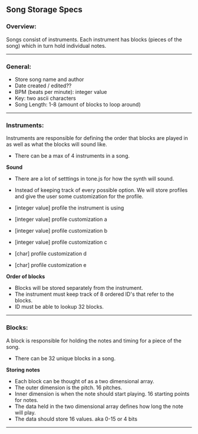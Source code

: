 ## Song Storage Specs


### Overview:

Songs consist of instruments. Each instrument has blocks (pieces of the song) which in turn hold individual notes.

---
### General:
- Store song name and author
- Date created / edited??
- BPM (beats per minute): integer value
- Key: two ascii characters
- Song Length: 1-8 (amount of blocks to loop around)

---
### Instruments:

Instruments are responsible for defining the order that blocks are played in as well as what the blocks will sound like.

- There can be a max of 4 instruments in a song.

**Sound**

- There are a lot of setttings in tone.js for how the synth will sound.
- Instead of keeping track of every possible option. We will store profiles and give the user some customization for the profile.


- [integer value] profile the instrument is using
- [integer value] profile customization a
- [integer value] profile customization b
- [integer value] profile customization c
- [char] profile customization d
- [char] profile customization e

**Order of blocks**

- Blocks will be stored separately from the instrument.
- The instrument must keep track of 8 ordered ID's that refer to the blocks.
- ID must be able to lookup 32 blocks.
---
### Blocks:
A block is responsible for holding the notes and timing for a piece of the song.

- There can be 32 unique blocks in a song.

**Storing notes**

- Each block can be thought of as a two dimensional array.
- The outer dimension is the pitch. 16 pitches.
- Inner dimension is when the note should start playing. 16 starting points for notes.
- The data held in the two dimensional array defines how long the note will play.
- The data should store 16 values. aka 0-15 or 4 bits
---
